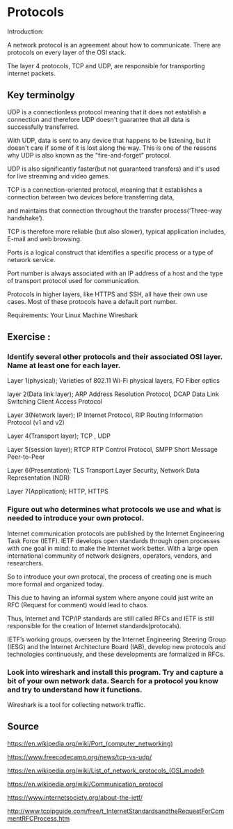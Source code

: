 # Protocols
Introduction:


A network protocol is an agreement about how to communicate. There are protocols on every layer of the OSI stack.

The layer 4 protocols, TCP and UDP, are responsible for transporting internet packets. 

## Key terminolgy

UDP is a connectionless protocol meaning that it does not establish a connection and therefore UDP doesn't guarantee that all data is successfully transferred. 

With UDP, data is sent to any device that happens to be listening, but it doesn't care if some of it is lost along the way. 
This is one of the reasons why UDP is also known as the "fire-and-forget" protocol.

UDP is also significantly faster(but not guaranteed transfers) and it's used for live streaming and video games.


TCP is a connection-oriented protocol, meaning that it establishes a connection between two devices before transferring data, 

and maintains that connection throughout the transfer process(‘Three-way handshake’).

TCP is therefore more reliable (but also slower), typical application includes, E-mail and web browsing.

Ports is a logical construct that identifies a specific process or a type of network service. 

Port number is always associated with an IP address of a host and the type of transport protocol used for communication. 



Protocols in higher layers, like HTTPS and SSH, all have their own use cases. Most of these protocols have a default port number.


Requirements:
Your Linux Machine
Wireshark

## Exercise :
### Identify several other protocols and their associated OSI layer. Name at least one for each layer.

Layer 1(physical); Varieties of 802.11 Wi-Fi physical layers, FO Fiber optics

layer 2(Data link layer); ARP Address Resolution Protocol, DCAP Data Link Switching Client Access Protocol

Layer 3(Network layer); IP Internet Protocol, RIP Routing Information Protocol (v1 and v2)

Layer 4(Transport layer); TCP , UDP

Layer 5(session layer); RTCP RTP Control Protocol, SMPP Short Message Peer-to-Peer

Layer 6(Presentation); TLS Transport Layer Security, Network Data Representation (NDR)

Layer 7(Application); HTTP, HTTPS


### Figure out who determines what protocols we use and what is needed to introduce your own protocol.

Internet communication protocols are published by the Internet Engineering Task Force (IETF).
IETF develops open standards through open processes with one goal in mind: to make the Internet work better. 
With a large open international community of network designers, operators, vendors, and researchers.

So to introduce your own protocal, the process of creating one is much more formal and organized today.

This due to having an informal system where anyone could just write an RFC (Request for comment) would lead to chaos. 

Thus, Internet and TCP/IP standards are still called RFCs and IETF is still responsible for the creation of Internet standards(protocals). 

IETF’s working groups, overseen by the Internet Engineering Steering Group (IESG) and the Internet Architecture Board (IAB), develop new protocols and technologies continuously, and these developments are formalized in RFCs.


### Look into wireshark and install this program. Try and capture a bit of your own network data. Search for a protocol you know and try to understand how it functions.

Wireshark is a tool for collecting network traffic.


## Source
https://en.wikipedia.org/wiki/Port_(computer_networking)


https://www.freecodecamp.org/news/tcp-vs-udp/


https://en.wikipedia.org/wiki/List_of_network_protocols_(OSI_model)


https://en.wikipedia.org/wiki/Communication_protocol


https://www.internetsociety.org/about-the-ietf/

http://www.tcpipguide.com/free/t_InternetStandardsandtheRequestForCommentRFCProcess.htm

